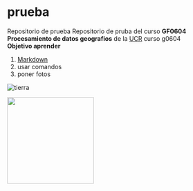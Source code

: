 # prueba
Repositorio de prueba
Repositorio de pruba del curso __GF0604 Procesamiento de datos geografios__ de la [UCR](https://www.ucr.ac.cr/)
curso g0604\
__Objetivo aprender__
1. [Markdown](https://www.markdowntutorial.com/)
2. usar comandos
3. poner fotos

![tierra](https://upload.wikimedia.org/wikipedia/commons/thumb/1/1f/As08-16-2593.jpg/280px-As08-16-2593.jpg)

<img src="https://es.wikipedia.org/wiki/Archivo:Volc%C3%A1n_Chimborazo,_%22El_Taita_Chimborazo%22.jpg" width="200">
